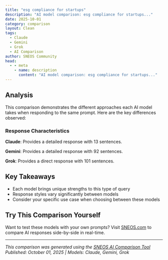```yaml
---
title: "esg compliance for startups"
description: "AI model comparison: esg compliance for startups..."
date: 2025-10-01
category: comparison
layout: Clean
tags:
  - Claude
  - Gemini
  - Grok
  - AI Comparison
author: SNEOS Community
head:
  - - meta
    - name: description
      content: "AI model comparison: esg compliance for startups..."
---
```


<ChatComparison
  title="esg compliance for startups"
  prompt="esg compliance for startups"
  :responses='{
    "Claude": "# ESG Compliance for Startups: A Practical Guide\n\n## Why ESG Matters for Startups\n\n**ESG (Environmental, Social, and Governance)** compliance is increasingly important for startups because:\n\n- **Investor expectations**: VCs and institutional investors prioritize ESG-aligned companies\n- **Customer demands**: Growing consumer preference for sustainable/ethical brands\n- **Talent attraction**: Top talent increasingly chooses purpose-driven companies\n- **Future-proofing**: Early adoption prevents costly retrofitting later\n- **Market access**: Many contracts and partnerships now require ESG compliance\n\n## Getting Started: ESG Framework for Startups\n\n### **Environmental (E)**\n- **Energy use**: Track and reduce energy consumption\n- **Carbon footprint**: Measure emissions from operations and supply chain\n- **Waste management**: Implement recycling and waste reduction programs\n- **Sustainable sourcing**: Choose eco-friendly suppliers and materials\n- **Digital-first approach**: Reduce paper use, promote remote work\n\n### **Social (S)**\n- **Diversity \u0026 inclusion**: Build diverse teams and inclusive culture\n- **Employee wellbeing**: Competitive benefits, mental health support\n- **Fair labor practices**: Ethical wages, reasonable hours, safe conditions\n- **Community impact**: Local hiring, charitable initiatives, volunteering\n- **Data privacy**: Protect customer and employee data\n\n### **Governance (G)**\n- **Board composition**: Diverse, independent board members\n- **Transparency**: Regular reporting and stakeholder communication\n- **Ethics policies**: Code of conduct, anti-corruption measures\n- **Risk management**: Identify and mitigate business risks\n- **Cybersecurity**: Robust data protection and security protocols\n\n## Implementation Steps\n\n### **Phase 1: Foundation (Months 1-3)**\n1. **Conduct ESG assessment** of current practices\n2. **Set basic policies**: Code of conduct, diversity policy, environmental guidelines\n3. **Establish baseline metrics** for key ESG indicators\n4. **Assign ESG responsibility** (CEO initially, then dedicated role as you grow)\n\n### **Phase 2: Development (Months 4-12)**\n1. **Create ESG strategy** aligned with business goals\n2. **Implement measurement systems** and regular reporting\n3. **Engage stakeholders** (employees, customers, investors)\n4. **Begin third-party certifications** (B Corp, carbon neutral, etc.)\n\n### **Phase 3: Maturation (Year 2\u002B)**\n1. **Publish annual ESG report**\n2. **Seek external validation** through ratings and audits\n3. **Integrate ESG into decision-making** processes\n4. **Set science-based targets** for environmental goals\n\n## Cost-Effective ESG Initiatives\n\n### **Low-Cost/High-Impact Actions**\n- Remote work policies (reduces emissions)\n- Digital document management\n- Employee resource groups\n- Volunteer time off programs\n- Supplier diversity initiatives\n- Energy-efficient equipment\n\n### **Free Resources**\n- **B Impact Assessment**: Free tool to measure social/environmental performance\n- **SASB Standards**: Industry-specific ESG metrics guidance\n- **UN Global Compact**: Free principles-based framework\n- **EPA resources**: Environmental measurement and reduction tools\n\n## Common Challenges \u0026 Solutions\n\n| Challenge | Solution |\n|-----------|----------|\n| **Limited resources** | Start small, focus on material issues, leverage free tools |\n| **Lack of expertise** | Partner with consultants, join startup ESG networks, use online resources |\n| **Measurement difficulties** | Begin with simple metrics, invest in tracking tools gradually |\n| **Employee buy-in** | Communicate purpose clearly, involve team in goal-setting |\n| **Investor skepticism** | Demonstrate ROI, share success metrics, highlight risk mitigation |\n\n## ESG Reporting for Startups\n\n### **Key Metrics to Track**\n- **Environmental**: Energy use, waste generated, carbon emissions\n- **Social**: Employee satisfaction, diversity ratios, community investment\n- **Governance**: Board diversity, ethics training completion, data breaches\n\n### **Reporting Frequency**\n- **Internal**: Quarterly reviews with leadership\n- **External**: Annual report for stakeholders\n- **Investors**: Include ESG updates in regular investor communications\n\n## Industry-Specific Considerations\n\n### **Tech Startups**\n- Data privacy and cybersecurity\n- Digital divide and accessibility\n- Responsible AI development\n- Electronic waste management\n\n### **Consumer Products**\n- Sustainable packaging\n- Supply chain transparency\n- Product lifecycle impact\n- Fair trade sourcing\n\n### **Fin",
    "Gemini": "ESG compliance for startups, while not always mandatory in the early stages, is becoming increasingly important.  Investors, customers, and employees are all demanding more transparency and action on Environmental, Social, and Governance issues.  Ignoring ESG can hinder fundraising, damage your brand, and limit growth potential.\n\nHere\u0027s a breakdown of ESG compliance for startups, covering why it matters, key areas to focus on, how to get started, and potential challenges:\n\n**Why ESG Matters for Startups:**\n\n*   **Attract Investment:** Many investors, especially venture capital and private equity firms, now integrate ESG factors into their investment decisions. Strong ESG practices can be a differentiator and increase your chances of securing funding.\n*   **Enhance Brand Reputation:** Consumers are increasingly conscious of the ethical and environmental impact of the companies they support. A commitment to ESG can build trust, loyalty, and positive brand perception.\n*   **Improve Employee Engagement and Retention:**  Employees, especially younger generations, want to work for companies that align with their values.  A strong ESG culture can attract and retain top talent.\n*   **Reduce Risk:**  Identifying and managing ESG-related risks (e.g., environmental liabilities, labor disputes, data breaches) can help protect your business from potential legal and financial consequences.\n*   **Drive Innovation and Efficiency:**  ESG initiatives can spur innovation in products, processes, and business models, leading to cost savings and competitive advantages.\n*   **Prepare for Future Regulations:**  ESG regulations are becoming more prevalent globally.  Getting ahead of the curve can help you avoid compliance headaches down the road.\n*   **Increase Long-Term Value:**  Companies with strong ESG performance tend to be more resilient and generate higher returns over the long term.\n\n**Key Areas of ESG Compliance for Startups:**\n\n**Environmental (E):**\n\n*   **Resource Consumption:**  Minimize water usage, energy consumption, and waste generation.  Consider using renewable energy sources and implementing recycling programs.\n*   **Carbon Footprint:**  Measure and reduce your carbon emissions.  Explore options for offsetting your carbon footprint.\n*   **Supply Chain Sustainability:**  Ensure that your suppliers adhere to environmental standards.\n*   **Product Design:**  Design products that are durable, recyclable, and environmentally friendly.\n*   **Pollution Prevention:**  Minimize air, water, and soil pollution.\n*   **Specific to Industry:**  Consider environmental impact specific to your sector (e.g., software companies - energy use of servers; manufacturing - waste and emissions)\n\n**Social (S):**\n\n*   **Diversity and Inclusion:**  Promote a diverse and inclusive workforce.  Implement policies to prevent discrimination and harassment.\n*   **Labor Practices:**  Ensure fair wages, safe working conditions, and respect for employee rights.\n*   **Health and Safety:**  Prioritize the health and safety of your employees and customers.\n*   **Community Engagement:**  Support local communities through philanthropy, volunteerism, or partnerships.\n*   **Customer Relations:**  Provide excellent customer service and protect customer data.\n*   **Data Privacy and Security:**  Implement robust data privacy and security measures to protect sensitive information.\n*   **Human Rights:**  Respect human rights throughout your operations and supply chain.\n*   **Stakeholder Engagement:**  Actively engage with stakeholders (employees, customers, investors, communities) to understand their concerns and expectations.\n\n**Governance (G):**\n\n*   **Corporate Governance:**  Establish a strong and independent board of directors.  Implement clear governance structures and processes.\n*   **Ethics and Compliance:**  Develop a code of ethics and ensure compliance with all applicable laws and regulations.\n*   **Transparency and Disclosure:**  Be transparent about your ESG performance and disclose relevant information to stakeholders.\n*   **Risk Management:**  Identify and manage ESG-related risks.\n*   **Anti-Corruption:**  Implement policies to prevent bribery and corruption.\n*   **Executive Compensation:**  Align executive compensation with ESG performance.\n*   **Board Diversity:**  Ensure diversity on the board of directors.\n\n**How to Get Started with ESG Compliance:**\n\n1.  **Assess Your Current Situation:**\n    *   **Identify relevant ESG factors:**  Conduct a materiality assessment to determine which ESG issues are most relevant to your business and stakeholders.  This will depend on your industry, location, and business model.\n    *   **Evaluate existing practices:**  Assess your current policies, practices, and performance related to ESG.  Identify gaps and areas for improvement.\n    *   **Benchmarking:** Compare your ESG practices to those of your peers and industry leaders.\n2.  **Develop an ESG Strategy:**\n    *   **Set clear goals and targets:**  Establish specific, measurable, achievable, relevant, and time-bound (SMART) goals for improving your ESG performance.\n    *   **Prioritize initiatives:**  Focus on the ESG issues that are most material to your business and stakeholders.\n    *   **Assign responsibilities:**  Designate individuals or teams to be responsible for implementing and monitoring your ESG initiatives.\n3.  **Implement ESG Initiatives:**\n    *   **Develop policies and procedures:**  Create clear policies and procedures to guide your ESG practices.\n    *   **Train employees:**  Educate your employees about ESG and their role in achieving your goals.\n    *   **Integrate ESG into your operations:**  Incorporate ESG considerations into your decision-making processes across all areas of your business.\n    *   **Example Actions:**\n        *   Use recycled materials for packaging.\n        *   Implement a remote work policy to reduce commuting.\n        *   Offer paid parental leave.\n        *   Establish a whistleblower hotline.\n\n4.  **Measure and Report on Your Progress:**\n    *   **Collect data:**  Track your ESG performance using relevant metrics.\n    *   **Monitor progress:**  Regularly monitor your progress towards your ESG goals.\n    *   **Report transparently:**  Disclose your ESG performance to stakeholders through annual reports, sustainability reports, or your website.  Consider using established frameworks like:\n        *   **GRI (Global Reporting Initiative):** Widely used framework for sustainability reporting.\n        *   **SASB (Sustainability Accounting Standards Board):** Focuses on financially material sustainability topics.\n        *   **TCFD (Task Force on Climate-related Financial Disclosures):** Focuses on climate-related risks and opportunities.\n        *   **B Corp Certification:** A rigorous certification process that assesses a company\u0027s social and environmental performance.\n\n5.  **Continuously Improve:**\n    *   **Review and update your ESG strategy regularly:**  Ensure that your strategy remains relevant and effective.\n    *   **Seek feedback from stakeholders:**  Engage with stakeholders to understand their perspectives and identify areas for improvement.\n    *   **Stay informed about emerging ESG trends and regulations:**  Adapt your practices as needed to stay ahead of the curve.\n\n**Challenges for Startups:**\n\n*   **Limited Resources:** Startups often have limited financial and human resources, making it challenging to invest in ESG initiatives.\n*   **Lack of Expertise:** Many startups lack the expertise to develop and implement effective ESG strategies.\n*   **Competing Priorities:** Startups are often focused on growth and profitability, which can make it difficult to prioritize ESG.\n*   **Defining Materiality:** Determining which ESG issues are most relevant to your specific business can be challenging.\n*   **Measuring and Reporting:** Collecting and reporting ESG data can be complex and time-consuming.\n\n**Overcoming the Challenges:**\n\n*   **Start Small:** Focus on a few key ESG initiatives that are aligned with your business goals.\n*   **Leverage Existing Resources:** Utilize free or low-cost resources, such as online guides, industry reports, and government programs.\n*   **Partner with Experts:**  Consider hiring consultants or advisors to help you develop and implement your ESG strategy.\n*   **Collaborate with Other Startups:**  Share best practices and resources with other startups in your industry.\n*   **Integrate ESG into Your Culture:**  Make ESG a core value of your company and empower employees to contribute to your efforts.\n*   **Communicate Your Commitment:**  Be transparent about your ESG efforts and share your progress with stakeholders.\n*   **Seek out Grants and Funding:** Some organizations provide grants or funding specifically for ESG initiatives.\n\n**Specific Examples for Different Types of Startups:**\n\n*   **Software Startup:** Focus on data security and privacy, employee well-being, and energy efficiency of servers. Consider donating software to nonprofits.\n*   **Food Startup:** Focus on sustainable sourcing of ingredients, reducing food waste, and ethical labor practices in the supply chain.\n*   **Manufacturing Startup:** Focus on reducing emissions, minimizing waste, and ensuring worker safety.\n*   **Fintech Startup:** Focus on financial inclusion, data security, and ethical lending practices.\n*   **E-commerce Startup:** Focus on sustainable packaging, carbon-neutral shipping, and ethical sourcing.\n\n**In conclusion, while ESG compliance may seem daunting for startups, it is essential for long-term success. By starting small, leveraging existing resources, and focusing on the ESG issues that are most relevant to your business, you can build a sustainable and responsible company that attracts investors, customers, and employees.**\n",
    "Grok": "ESG (Environmental, Social, and Governance) compliance is increasingly important for startups, as it demonstrates a commitment to sustainability, ethical practices, and responsible governance. Investors, customers, and regulatory bodies are placing greater emphasis on ESG factors, making it a critical area for startups to address early on. Here\u0027s a guide to understanding and implementing ESG compliance for startups:\n\n---\n\n### **What is ESG Compliance?**\n- **Environmental (E):** Focuses on a company\u0027s impact on the environment, including carbon footprint, waste management, energy efficiency, and sustainable practices.\n- **Social (S):** Relates to how a company manages relationships with employees, suppliers, customers, and communities. This includes diversity, inclusion, labor practices, and community engagement.\n- **Governance (G):** Concerns the internal systems of control, transparency, ethics, and accountability, such as board diversity, executive compensation, and anti-corruption policies.\n\nFor startups, ESG compliance means integrating these principles into their business strategy and operations to align with ethical standards and stakeholder expectations.\n\n---\n\n### **Why ESG Matters for Startups**\n1. **Attracting Investors**: Many venture capitalists and institutional investors prioritize ESG-compliant startups due to the growing demand for sustainable and responsible investments.\n2. **Building Trust**: Customers and partners are more likely to engage with businesses that demonstrate social and environmental responsibility.\n3. **Regulatory Compliance**: Governments worldwide are introducing stricter regulations around sustainability and ethical practices (e.g., EU\u2019s Sustainable Finance Disclosure Regulation).\n4. **Risk Management**: Addressing ESG issues early can help mitigate risks like reputational damage, legal penalties, or supply chain disruptions.\n5. **Talent Attraction**: Employees, especially millennials and Gen Z, prefer to work for companies with strong ESG values.\n\n---\n\n### **Steps for Startups to Achieve ESG Compliance**\nStartups often operate with limited resources, so a phased and practical approach to ESG compliance is essential. Here\u0027s how to get started:\n\n#### **1. Assess Your Current State**\n- Conduct an ESG audit to understand your startup\u2019s current environmental impact, social policies, and governance structure.\n- Identify key areas of improvement and potential risks (e.g., high energy consumption, lack of diversity in hiring, or weak data privacy policies).\n- Use frameworks like the **UN Sustainable Development Goals (SDGs)** or **Global Reporting Initiative (GRI)** for guidance.\n\n#### **2. Set Clear ESG Goals**\n- Define specific, measurable, and time-bound goals for each ESG pillar. Examples include:\n  - **Environmental:** Reduce carbon emissions by 20% in two years.\n  - **Social:** Achieve 50:50 gender diversity in leadership roles by 2025.\n  - **Governance:** Implement a transparent financial reporting system within six months.\n- Align these goals with industry standards and stakeholder expectations.\n\n#### **3. Integrate ESG into Business Strategy**\n- Embed ESG principles into your business model, product design, and operations. For example:\n  - Use sustainable materials for products.\n  - Offer flexible work policies to promote employee well-being.\n  - Establish ethical sourcing policies for supply chains.\n- Communicate your ESG commitments in your mission statement or branding to attract like-minded stakeholders.\n\n#### **4. Adopt Governance Best Practices**\n- Create a code of conduct or ethics policy to guide decision-making.\n- Ensure transparency in financial reporting and avoid conflicts of interest.\n- If applicable, form a diverse board or advisory team to provide balanced perspectives.\n- Implement data protection policies to comply with regulations like GDPR (if operating in or with the EU).\n\n#### **5. Monitor and Measure Impact**\n- Use tools and metrics to track progress on ESG goals. For instance:\n  - Measure carbon emissions using tools like Carbon Trust or Greenhouse Gas Protocol.\n  - Track diversity metrics in hiring and promotions.\n  - Regularly audit governance policies for compliance.\n- Collect feedback from employees, customers, and partners to improve practices.\n\n#### **6. Report and Communicate Transparently**\n- Publish an annual sustainability or ESG report, even if it\u2019s a simple document for a startup, to showcase efforts and progress.\n- Be honest about challenges and areas for improvement to build trust with stakeholders.\n- Use platforms like LinkedIn or your company website to share ESG initiatives.\n\n#### **7. Leverage Partnerships and Resources**\n- Collaborate with ESG-focused organizations, consultants, or accelerators that support startups (e.g., B Lab for B Corp certification).\n- Join industry associations that promote sustainability (e.g., Tech Zero for tech startups).\n- Use free or affordable tools like the **Sustainability Accounting Standards Board (SASB)** guidelines to align with best practices.\n\n---\n\n### **Challenges Startups Face with ESG Compliance**\n1. **Limited Resources**: Startups often lack the budget or personnel to dedicate to ESG initiatives.\n   - **Solution**: Start small with low-cost, high-impact actions (e.g., going paperless, remote work to reduce emissions).\n2. **Lack of Expertise**: Founders may not have the knowledge to implement ESG frameworks.\n   - **Solution**: Seek mentorship or hire consultants on a project basis, or use online resources and templates.\n3. **Regulatory Complexity**: ESG regulations vary by region and can be overwhelming.\n   - **Solution**: Focus on compliance with local laws first and gradually adopt international standards as you grow.\n4. **Balancing Growth and ESG**: Startups may prioritize revenue over sustainability.\n   - **Solution**: Emphasize that ESG can drive long-term growth through investor interest and customer loyalty.\n\n---\n\n### **Emerging Trends and Opportunities for Startups in ESG**\n- **Green Tech**: Startups in renewable energy, waste reduction, or sustainable agriculture are gaining traction with investors.\n- **Diversity and Inclusion**: Companies with strong social policies are more likely to attract top talent and funding.\n- **Impact Investing**: ESG-focused funds are actively seeking startups with a purpose-driven mission.\n- **Technology Solutions**: Startups can use AI, blockchain, or IoT to track and improve their ESG performance (e.g., supply chain transparency or energy usage monitoring).\n\n---\n\n### **Key ESG Frameworks for Startups**\n1. **B Corp Certification**: A globally recognized standard for businesses that balance profit with purpose.\n2. **UN Sustainable Development Goals (SDGs)**: A set of 17 goals to address global challenges like poverty, climate change, and inequality.\n3. **Task Force on Climate-related Financial Disclosures (TCFD)**: Guidelines for reporting climate-related financial risks.\n4. **Global Reporting Initiative (GRI)**: Standards for sustainability reporting.\n\n---\n\n### **Practical Tips for Startups**\n- **Start Small**: Focus on one or two ESG priorities that align with your business (e.g., reducing waste if you\u2019re in manufacturing).\n- **Engage Employees**: Involve your team in ESG initiatives to foster a culture of responsibility.\n- **Educate Yourself**: Attend webinars, workshops, or read resources on ESG for startups (e.g., from McKinsey, Deloitte, or PwC).\n- **Showcase Efforts**: Even small wins in ESG can differentiate your startup in a competitive market.\n\n---\n\n### **Conclusion**\nESG compliance is not just a regulatory requirement but a strategic opportunity for startups to build a sustainable and responsible business. By starting early, integrating ESG into core operations, and communicating progress transparently, startups can attract investors, retain talent, and create a positive impact. While the journey may seem daunting, taking incremental steps and leveraging available resources can make ESG compliance achievable and rewarding."
  }'
  published-date="15:43"
/>

## Analysis

This comparison demonstrates the different approaches each AI model takes when responding to the same prompt. Here are the key differences observed:

### Response Characteristics

**Claude**: Provides a detailed response with 13 sentences. 

**Gemini**: Provides a detailed response with 92 sentences. 

**Grok**: Provides a direct response with 101 sentences. 

## Key Takeaways

- Each model brings unique strengths to this type of query
- Response styles vary significantly between models
- Consider your specific use case when choosing between these models

## Try This Comparison Yourself

Want to test these models with your own prompts? Visit [SNEOS.com](https://sneos.com) to compare AI responses side-by-side in real-time.

---

*This comparison was generated using the [SNEOS AI Comparison Tool](https://sneos.com)*
*Published: October 01, 2025 | Models: Claude, Gemini, Grok*
